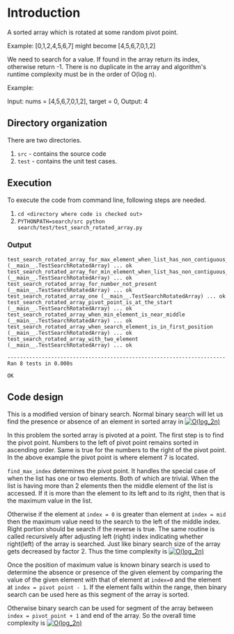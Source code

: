 # Introduction

A sorted array which is rotated at some random pivot point.

Example: [0,1,2,4,5,6,7] might become [4,5,6,7,0,1,2]

We need to search for a value. If found in the array return its index, otherwise return -1. There is no duplicate in the array and algorithm's runtime complexity must be in the order of O(log n).

Example:

Input: nums = [4,5,6,7,0,1,2], target = 0, Output: 4
## Directory organization

There are two directories. 
1. `src` - contains the source code
2. `test` - contains the unit test cases. 

## Execution

To execute the code from command line, following steps are needed.

1. `cd <directory where code is checked out>`
2. `PYTHONPATH=search/src python search/test/test_search_rotated_array.py`

### Output
```
test_search_rotated_array_for_max_element_when_list_has_non_contiguous_numbers (__main__.TestSearchRotatedArray) ... ok
test_search_rotated_array_for_min_element_when_list_has_non_contiguous_numbers (__main__.TestSearchRotatedArray) ... ok
test_search_rotated_array_for_number_not_present (__main__.TestSearchRotatedArray) ... ok
test_search_rotated_array_one (__main__.TestSearchRotatedArray) ... ok
test_search_rotated_array_pivot_point_is_at_the_start (__main__.TestSearchRotatedArray) ... ok
test_search_rotated_array_when_min_element_is_near_middle (__main__.TestSearchRotatedArray) ... ok
test_search_rotated_array_when_search_element_is_in_first_position (__main__.TestSearchRotatedArray) ... ok
test_search_rotated_array_with_two_element (__main__.TestSearchRotatedArray) ... ok

----------------------------------------------------------------------
Ran 8 tests in 0.000s

OK
```

## Code design

This is a modified version of binary search. Normal binary search will let us find the presence or absence of an element in sorted array in <a href="https://www.codecogs.com/eqnedit.php?latex=O(log_2n)" target="_blank"><img src="https://latex.codecogs.com/gif.latex?O(log_2n)" title="O(log_2n)" /></a>

In this problem the sorted array is pivoted at a point. The first step is to find the pivot point. Numbers to the left of pivot point remains sorted in ascending order. Same is true for the numbers to the right of the pivot point. In the above example the pivot point is where element 7 is located.

`find_max_index` determines the pivot point. It handles the special case of when the list has one or two elements. Both of which are trivial. When the list is having more than 2 elements then the middle element of the list is accessed. If it is more than the element to its left and to its right, then that is the maximum value in the list.

Otherwise if the element at `index = 0` is greater than element at `index = mid` then the maximum value need to the search to the left of the middle index. Right portion should be search if the reverse is true. The same routine is called recursively after adjusting left (right) index indicating whether right(left) of the array is searched. Just like binary search size of the array gets decreased by factor 2. Thus the time complexity is <a href="https://www.codecogs.com/eqnedit.php?latex=O(log_2n)" target="_blank"><img src="https://latex.codecogs.com/gif.latex?O(log_2n)" title="O(log_2n)" /></a>

Once the position of maximum value is known binary search is used to determine the absence or presence of the given element by comparing the value of the given element with that of element at `index=0` and the element at `index = pivot point - 1`. If the element falls within the range, then binary search can be used here as this segment of the array is sorted.

Otherwise binary search can be used for segment of the array between `index = pivot point + 1` and end of the array. So the overall time complexity is <a href="https://www.codecogs.com/eqnedit.php?latex=O(log_2n)" target="_blank"><img src="https://latex.codecogs.com/gif.latex?O(log_2n)" title="O(log_2n)" /></a>
